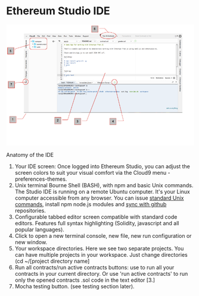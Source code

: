# Ethereum Studio IDE


![](Ether-Studio-screen1-wh.png)


Anatomy of the IDE
1.  Your IDE screen: Once logged into Ethereum Studio, you can adjust the screen colors  to suit your visual comfort via the Cloud9 menu -preferences-themes.
2.  Unix terminal Bourne Shell (BASH), with npm and basic Unix commands. The Studio IDE is running on a remote Ubuntu computer. It's your Linux computer accessible from any browser. You can issue [standard Unix commands](http://freeengineer.org/learnUNIXin10minutes.html), install npm node.js modules and [sync with github](https://docs.c9.io/docs/setting-up-github-workspace) repositories.
3.  Configurable tabbed editor screen compatible with standard code editors. Features full syntax highlighting (Solidity, javascript and all popular languages).
4.  Click to open a new terminal console, new file, new run configuration or new window.
5.  Your workspace directories. Here we see two separate projects. You can have multiple projects in your workspace. Just change directories (cd ~/[project directory name]
6.  Run all contracts/run active contracts buttons: use to run all your contracts in your current directory. Or use 'run active contracts' to run only the opened contracts .sol code in the text editor [3.]
7.  Mocha testing button. (see testing section later).

